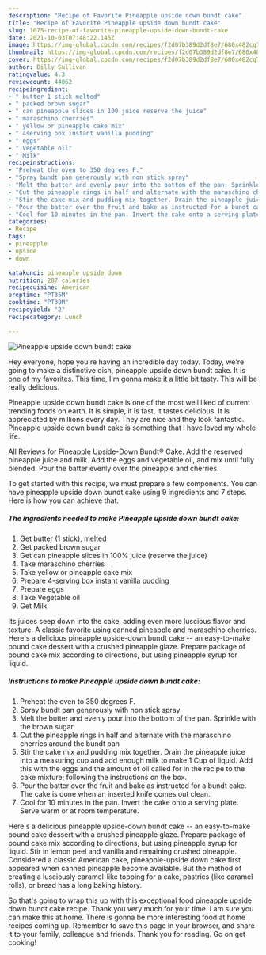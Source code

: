 ```yaml
---
description: "Recipe of Favorite Pineapple upside down bundt cake"
title: "Recipe of Favorite Pineapple upside down bundt cake"
slug: 1075-recipe-of-favorite-pineapple-upside-down-bundt-cake
date: 2021-10-03T07:48:22.145Z
image: https://img-global.cpcdn.com/recipes/f2d07b389d2df8e7/680x482cq70/pineapple-upside-down-bundt-cake-recipe-main-photo.jpg
thumbnail: https://img-global.cpcdn.com/recipes/f2d07b389d2df8e7/680x482cq70/pineapple-upside-down-bundt-cake-recipe-main-photo.jpg
cover: https://img-global.cpcdn.com/recipes/f2d07b389d2df8e7/680x482cq70/pineapple-upside-down-bundt-cake-recipe-main-photo.jpg
author: Billy Sullivan
ratingvalue: 4.3
reviewcount: 44062
recipeingredient:
- " butter 1 stick melted"
- " packed brown sugar"
- " can pineapple slices in 100 juice reserve the juice"
- " maraschino cherries"
- " yellow or pineapple cake mix"
- " 4serving box instant vanilla pudding"
- " eggs"
- " Vegetable oil"
- " Milk"
recipeinstructions:
- "Preheat the oven to 350 degrees F."
- "Spray bundt pan generously with non stick spray"
- "Melt the butter and evenly pour into the bottom of the pan. Sprinkle with the brown sugar."
- "Cut the pineapple rings in half and alternate with the maraschino cherries around the bundt pan"
- "Stir the cake mix and pudding mix together. Drain the pineapple juice into a measuring cup and add enough milk to make 1 Cup of liquid. Add this with the eggs and the amount of oil called for in the recipe to the cake mixture; following the instructions on the box."
- "Pour the batter over the fruit and bake as instructed for a bundt cake. The cake is done when an inserted knife comes out clean."
- "Cool for 10 minutes in the pan. Invert the cake onto a serving plate. Serve warm or at room temperature."
categories:
- Recipe
tags:
- pineapple
- upside
- down

katakunci: pineapple upside down 
nutrition: 287 calories
recipecuisine: American
preptime: "PT35M"
cooktime: "PT30M"
recipeyield: "2"
recipecategory: Lunch

---
```



![Pineapple upside down bundt cake](https://img-global.cpcdn.com/recipes/f2d07b389d2df8e7/680x482cq70/pineapple-upside-down-bundt-cake-recipe-main-photo.jpg)

Hey everyone, hope you're having an incredible day today. Today, we're going to make a distinctive dish, pineapple upside down bundt cake. It is one of my favorites. This time, I'm gonna make it a little bit tasty. This will be really delicious.

Pineapple upside down bundt cake is one of the most well liked of current trending foods on earth. It is simple, it is fast, it tastes delicious. It is appreciated by millions every day. They are nice and they look fantastic. Pineapple upside down bundt cake is something that I have loved my whole life.

All Reviews for Pineapple Upside-Down Bundt® Cake. Add the reserved pineapple juice and milk. Add the eggs and vegetable oil, and mix until fully blended. Pour the batter evenly over the pineapple and cherries.


To get started with this recipe, we must prepare a few components. You can have pineapple upside down bundt cake using 9 ingredients and 7 steps. Here is how you can achieve that.

<!--inarticleads1-->

##### The ingredients needed to make Pineapple upside down bundt cake:

1. Get  butter (1 stick), melted
1. Get  packed brown sugar
1. Get  can pineapple slices in 100% juice (reserve the juice)
1. Take  maraschino cherries
1. Take  yellow or pineapple cake mix
1. Prepare  4-serving box instant vanilla pudding
1. Prepare  eggs
1. Take  Vegetable oil
1. Get  Milk


Its juices seep down into the cake, adding even more luscious flavor and texture. A classic favorite using canned pineapple and maraschino cherries. Here&#39;s a delicious pineapple upside-down bundt cake -- an easy-to-make pound cake dessert with a crushed pineapple glaze. Prepare package of pound cake mix according to directions, but using pineapple syrup for liquid. 

<!--inarticleads2-->

##### Instructions to make Pineapple upside down bundt cake:

1. Preheat the oven to 350 degrees F.
1. Spray bundt pan generously with non stick spray
1. Melt the butter and evenly pour into the bottom of the pan. Sprinkle with the brown sugar.
1. Cut the pineapple rings in half and alternate with the maraschino cherries around the bundt pan
1. Stir the cake mix and pudding mix together. Drain the pineapple juice into a measuring cup and add enough milk to make 1 Cup of liquid. Add this with the eggs and the amount of oil called for in the recipe to the cake mixture; following the instructions on the box.
1. Pour the batter over the fruit and bake as instructed for a bundt cake. The cake is done when an inserted knife comes out clean.
1. Cool for 10 minutes in the pan. Invert the cake onto a serving plate. Serve warm or at room temperature.


Here&#39;s a delicious pineapple upside-down bundt cake -- an easy-to-make pound cake dessert with a crushed pineapple glaze. Prepare package of pound cake mix according to directions, but using pineapple syrup for liquid. Stir in lemon peel and vanilla and remaining crushed pineapple. Considered a classic American cake, pineapple-upside down cake first appeared when canned pineapple become available. But the method of creating a lusciously caramel-like topping for a cake, pastries (like caramel rolls), or bread has a long baking history. 

So that's going to wrap this up with this exceptional food pineapple upside down bundt cake recipe. Thank you very much for your time. I am sure you can make this at home. There is gonna be more interesting food at home recipes coming up. Remember to save this page in your browser, and share it to your family, colleague and friends. Thank you for reading. Go on get cooking!
